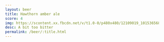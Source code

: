 ```yaml
---
layout: beer
title: Hawthorn amber ale
score: 4
img: https://scontent.xx.fbcdn.net/v/t1.0-0/p480x480/12109019_10153656873578745_8374191481709518736_n.jpg?oh=31b42eb28e0bf4d86083053ddc8c4346&oe=588C7A6E
desc: A bit too bitter
permalink: /beer/:title.html
---
```


